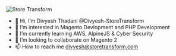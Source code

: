 <img src="https://storetransform.com/wp-content/uploads/2022/06/store-logo.png" alt="Store Transform">

- 👋 Hi, I’m Divyesh Thadani @Divyesh-StoreTransform
- 👀 I’m interested in Magento Devlopment and PHP Development
- 🌱 I’m currently learning AWS, AlpineJS & Cyber Security
- 💞️ I’m looking to collaborate on Magento 2
- 📫 How to reach me divyesh@storetransform.com
